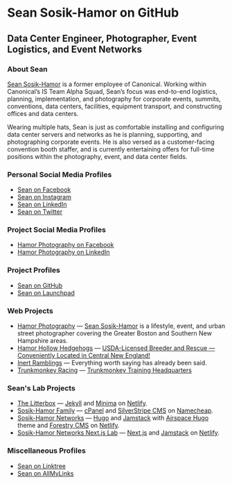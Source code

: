 # Sean Sosik-Hamor on GitHub
## Data Center Engineer, Photographer, Event Logistics, and Event Networks
### About Sean
[Sean Sosik-Hamor](https://www.hamor.com/) is a former employee of Canonical. Working within Canonical’s IS Team Alpha Squad, Sean’s focus was end-to-end logistics, planning, implementation, and photography for corporate events, summits, conventions, data centers, facilities, equipment transport, and constructing offices and data centers.

Wearing multiple hats, Sean is just as comfortable installing and configuring data center servers and networks as he is planning, supporting, and photographing corporate events. He is also versed as a customer-facing convention booth staffer, and is currently entertaining offers for full-time positions within the photography, event, and data center fields.

### Personal Social Media Profiles
- [Sean on Facebook](https://www.facebook.com/Sciri/)
- [Sean on Instagram](https://www.instagram.com/SeanSosikHamor/)
- [Sean on LinkedIn](https://www.linkedin.com/in/sosikhamor/)
- [Sean on Twitter](https://twitter.com/sciri)

### Project Social Media Profiles
- [Hamor Photography on Facebook](https://www.facebook.com/HamorPhotography)
- [Hamor Photography on LinkedIn](https://www.linkedin.com/company/HamorPhotography/)

### Project Profiles
- [Sean on GitHub](https://github.com/SeanSosikHamor/)
- [Sean on Launchpad](https://launchpad.net/~sciri)

### Web Projects
- [Hamor Photography](https://www.hamor.com/) — [Sean Sosik-Hamor](https://www.hamor.com/) is a lifestyle, event, and urban street photographer covering the Greater Boston and Southern New Hampshire areas.
- [Hamor Hollow Hedgehogs](https://www.hamorhollow.com/) — [USDA-Licensed Breeder and Rescue — Conveniently Located in Central New England!](https://www.hamorhollow.com/)
- [Inert Ramblings](https://www.inertramblings.com/) — Everything worth saying has already been said.
- [Trunkmonkey Racing](https://www.trunkmonkeyracing.com/) — [Trunkmonkey Training Headquarters](https://www.trunkmonkeyracing.com/)

### Sean's Lab Projects
- [The Litterbox](https://litterbox.org/) — [Jekyll](https://jekyllrb.com/) and [Minima](https://github.com/jekyll/minima) on [Netlify](https://www.netlify.com/).
- [Sosik-Hamor Family](https://sosik-hamor.com/) — [cPanel](https://www.cpanel.net/) and [SilverStripe CMS](https://www.silverstripe.org/) on [Namecheap](https://www.namecheap.com/).
- [Sosik-Hamor Networks](https://shn.nu/) — [Hugo](https://gohugo.io/) and [Jamstack](https://jamstack.org/) with [Airspace Hugo](https://github.com/themefisher/airspace-hugo) theme and [Forestry CMS](https://forestry.io/) on [Netlify](https://www.netlify.com/).
- [Sosik-Hamor Networks Next.js Lab](https://nextjs.shn.nu/) — [Next.js](https://nextjs.org/) and [Jamstack](https://jamstack.org/) on [Netlify](https://www.netlify.com/).

### Miscellaneous Profiles
- [Sean on Linktree](https://linktr.ee/seansosikhamor)
- [Sean on AllMyLinks](https://allmylinks.com/seansosikhamor)
